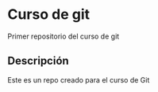 # Curso de git
Primer repositorio del curso de git

## Descripción
Este es un repo creado para el curso de Git
